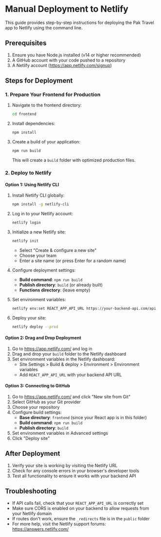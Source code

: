 # Manual Deployment to Netlify

This guide provides step-by-step instructions for deploying the Pak Travel app to Netlify using the command line.

## Prerequisites

1. Ensure you have Node.js installed (v14 or higher recommended)
2. A GitHub account with your code pushed to a repository
3. A Netlify account (https://app.netlify.com/signup)

## Steps for Deployment

### 1. Prepare Your Frontend for Production

1. Navigate to the frontend directory:
   ```bash
   cd frontend
   ```

2. Install dependencies:
   ```bash
   npm install
   ```

3. Create a build of your application:
   ```bash
   npm run build
   ```

   This will create a `build` folder with optimized production files.

### 2. Deploy to Netlify

#### Option 1: Using Netlify CLI

1. Install Netlify CLI globally:
   ```bash
   npm install -g netlify-cli
   ```

2. Log in to your Netlify account:
   ```bash
   netlify login
   ```

3. Initialize a new Netlify site:
   ```bash
   netlify init
   ```
   - Select "Create & configure a new site"
   - Choose your team
   - Enter a site name (or press Enter for a random name)

4. Configure deployment settings:
   - **Build command**: `npm run build`
   - **Publish directory**: `build` (or already built)
   - **Functions directory**: (leave empty)

5. Set environment variables:
   ```bash
   netlify env:set REACT_APP_API_URL https://your-backend-api.com/api
   ```

6. Deploy your site:
   ```bash
   netlify deploy --prod
   ```

#### Option 2: Drag and Drop Deployment

1. Go to https://app.netlify.com/ and log in
2. Drag and drop your `build` folder to the Netlify dashboard
3. Set environment variables in the Netlify dashboard:
   - Site Settings > Build & deploy > Environment > Environment variables
   - Add `REACT_APP_API_URL` with your backend API URL

#### Option 3: Connecting to GitHub

1. Go to https://app.netlify.com/ and click "New site from Git"
2. Select GitHub as your Git provider
3. Choose your repository
4. Configure build settings:
   - **Base directory**: `frontend` (since your React app is in this folder)
   - **Build command**: `npm run build`
   - **Publish directory**: `build`
5. Set environment variables in Advanced settings
6. Click "Deploy site"

## After Deployment

1. Verify your site is working by visiting the Netlify URL
2. Check for any console errors in your browser's developer tools
3. Test all functionality to ensure it works with your backend API

## Troubleshooting

- If API calls fail, check that your `REACT_APP_API_URL` is correctly set
- Make sure CORS is enabled on your backend to allow requests from your Netlify domain
- If routes don't work, ensure the `_redirects` file is in the `public` folder
- For more help, visit the Netlify support forums: https://answers.netlify.com/ 
